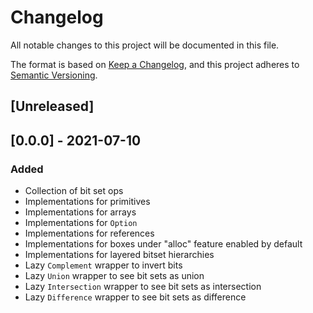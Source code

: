 # Changelog
All notable changes to this project will be documented in this file.

The format is based on [Keep a Changelog](https://keepachangelog.com/en/1.0.0/),
and this project adheres to [Semantic Versioning](https://semver.org/spec/v2.0.0.html).

## [Unreleased]

## [0.0.0] - 2021-07-10

### Added

- Collection of bit set ops
- Implementations for primitives
- Implementations for arrays
- Implementations for `Option`
- Implementations for references
- Implementations for boxes under "alloc" feature enabled by default
- Implementations for layered bitset hierarchies
- Lazy `Complement` wrapper to invert bits
- Lazy `Union` wrapper to see bit sets as union
- Lazy `Intersection` wrapper to see bit sets as intersection
- Lazy `Difference` wrapper to see bit sets as difference
